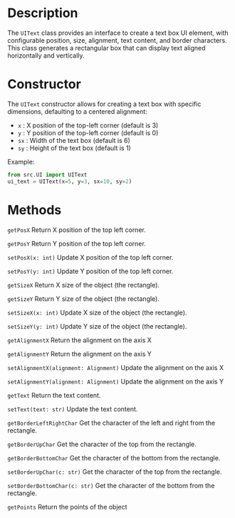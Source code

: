 # Description

The `UIText` class provides an interface to create a text box UI element, with configurable position, size, alignment, text content, and border characters. This class generates a rectangular box that can display text aligned horizontally and vertically.

# Constructor

The `UIText` constructor allows for creating a text box with specific dimensions, defaulting to a centered alignment:
- `x` : X position of the top-left corner (default is 3)
- `y` : Y position of the top-left corner (default is 0)
- `sx` : Width of the text box (default is 6)
- `sy` : Height of the text box (default is 1)

Example:
```python
from src.UI import UIText
ui_text = UIText(x=5, y=3, sx=10, sy=2)
```

# Methods

`getPosX`
Return X position of the top left corner.

`getPosY`
Return Y position of the top left corner.

`setPosX(x: int)`
Update X position of the top left corner.

`setPosY(y: int)`
Update Y position of the top left corner.

`getSizeX`
Return X size of the object (the rectangle).

`getSizeY`
Return Y size of the object (the rectangle).

`setSizeX(x: int)`
Update X size of the object (the rectangle).

`setSizeY(y: int)`
Update Y size of the object (the rectangle).

`getAlignmentX`
Return the alignment on the axis X

`getAlignmentY`
Return the alignment on the axis Y

`setAlignmentX(alignment: Alignment)`
Update the alignment on the axis X

`setAlignmentY(alignment: Alignment)`
Update the alignment on the axis Y

`getText`
Return the text content.

`setText(text: str)`
Update the text content.

`getBorderLeftRightChar`
Get the character of the left and right from the rectangle.

`getBorderUpChar`
Get the character of the top from the rectangle.

`getBorderBottomChar`
Get the character of the bottom from the rectangle.

`setBorderUpChar(c: str)`
Get the character of the top from the rectangle.

`setBorderBottomChar(c: str)`
Get the character of the bottom from the rectangle.

`getPoints`
Return the points of the object

